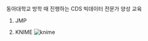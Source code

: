 동아대학교 방학 때 진행하는 CDS 빅데이터 전문가 양성 교육

1. JMP


2. KNIME
![knime](https://github.com/qor6/DataProcessing/assets/87318054/53b5709c-8108-486b-8360-8d1d3e13ab38)
